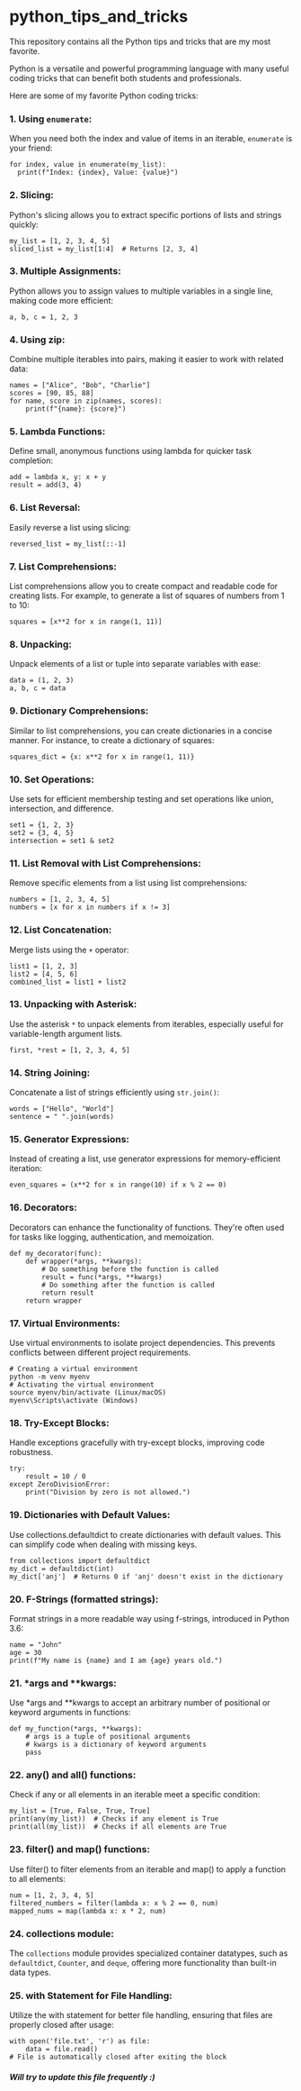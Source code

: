 # python_tips_and_tricks
This repository contains all the Python tips and tricks that are my most favorite.

Python is a versatile and powerful programming language with many useful coding tricks that can benefit both students and professionals.

Here are some of my favorite Python coding tricks:

### 1. Using `enumerate`:
   
   When you need both the index and value of items in an iterable, `enumerate` is your friend:
   
  ```
for index, value in enumerate(my_list):
    print(f"Index: {index}, Value: {value}")
```
### 2. Slicing:
   
Python's slicing allows you to extract specific portions of lists and strings quickly:
```
my_list = [1, 2, 3, 4, 5]
sliced_list = my_list[1:4]  # Returns [2, 3, 4]
```
### 3. Multiple Assignments:
   
   Python allows you to assign values to multiple variables in a single line, making code more efficient:
   
   ```
   a, b, c = 1, 2, 3
   ```
### 4. Using zip:

Combine multiple iterables into pairs, making it easier to work with related data: 

```
names = ["Alice", "Bob", "Charlie"]
scores = [90, 85, 88]
for name, score in zip(names, scores):
    print(f"{name}: {score}")
```

### 5. Lambda Functions:

Define small, anonymous functions using lambda for quicker task completion:

```
add = lambda x, y: x + y
result = add(3, 4)
```

### 6. List Reversal:

Easily reverse a list using slicing:

```
reversed_list = my_list[::-1]
```

### 7. List Comprehensions:

List comprehensions allow you to create compact and readable code for creating lists. For example, to generate a list of squares of numbers from 1 to 10:

```
squares = [x**2 for x in range(1, 11)]
```

### 8. Unpacking:

Unpack elements of a list or tuple into separate variables with ease:

```
data = (1, 2, 3)
a, b, c = data
```

### 9. Dictionary Comprehensions:

Similar to list comprehensions, you can create dictionaries in a concise manner. For instance, to create a dictionary of squares:

```
squares_dict = {x: x**2 for x in range(1, 11)}
```

### 10. Set Operations:

Use sets for efficient membership testing and set operations like union, intersection, and difference.

```
set1 = {1, 2, 3}
set2 = {3, 4, 5}
intersection = set1 & set2
```

### 11. List Removal with List Comprehensions:

Remove specific elements from a list using list comprehensions:

```
numbers = [1, 2, 3, 4, 5]
numbers = [x for x in numbers if x != 3]
```

### 12. List Concatenation:

Merge lists using the `+` operator:

```
list1 = [1, 2, 3]
list2 = [4, 5, 6]
combined_list = list1 + list2
```

### 13. Unpacking with Asterisk:

Use the asterisk `*` to unpack elements from iterables, especially useful for variable-length argument lists.

```
first, *rest = [1, 2, 3, 4, 5]
```

### 14. String Joining:

Concatenate a list of strings efficiently using `str.join()`:

```
words = ["Hello", "World"]
sentence = " ".join(words)
```

### 15. Generator Expressions:

Instead of creating a list, use generator expressions for memory-efficient iteration:

```
even_squares = (x**2 for x in range(10) if x % 2 == 0)
```

### 16. Decorators:

Decorators can enhance the functionality of functions. They're often used for tasks like logging, authentication, and memoization.

```
def my_decorator(func):
    def wrapper(*args, **kwargs):
        # Do something before the function is called
        result = func(*args, **kwargs)
        # Do something after the function is called
        return result
    return wrapper
```

### 17. Virtual Environments:

Use virtual environments to isolate project dependencies. This prevents conflicts between different project requirements.

```
# Creating a virtual environment
python -m venv myenv
# Activating the virtual environment
source myenv/bin/activate (Linux/macOS)
myenv\Scripts\activate (Windows)
```

### 18. Try-Except Blocks:

Handle exceptions gracefully with try-except blocks, improving code robustness.

```
try:
    result = 10 / 0
except ZeroDivisionError:
    print("Division by zero is not allowed.")
```

### 19. Dictionaries with Default Values:

Use collections.defaultdict to create dictionaries with default values. This can simplify code when dealing with missing keys.

```
from collections import defaultdict
my_dict = defaultdict(int)
my_dict['anj']  # Returns 0 if 'anj' doesn't exist in the dictionary
```

### 20. F-Strings (formatted strings):

Format strings in a more readable way using f-strings, introduced in Python 3.6:

```
name = "John"
age = 30
print(f"My name is {name} and I am {age} years old.")
```

### 21. *args and **kwargs:

Use *args and **kwargs to accept an arbitrary number of positional or keyword arguments in functions:

```
def my_function(*args, **kwargs):
    # args is a tuple of positional arguments
    # kwargs is a dictionary of keyword arguments
    pass
```

### 22. any() and all() functions:

Check if any or all elements in an iterable meet a specific condition:

```
my_list = [True, False, True, True]
print(any(my_list))  # Checks if any element is True
print(all(my_list))  # Checks if all elements are True
```

### 23. filter() and map() functions:

Use filter() to filter elements from an iterable and map() to apply a function to all elements:

```
num = [1, 2, 3, 4, 5]
filtered_numbers = filter(lambda x: x % 2 == 0, num)
mapped_nums = map(lambda x: x * 2, num)
```

### 24. collections module:

The `collections` module provides specialized container datatypes, such as `defaultdict`, `Counter`, and `deque`, offering more functionality than built-in data types.

### 25. with Statement for File Handling:

Utilize the with statement for better file handling, ensuring that files are properly closed after usage:

```
with open('file.txt', 'r') as file:
    data = file.read()
# File is automatically closed after exiting the block
```

##### Will try to update this file frequently :)
